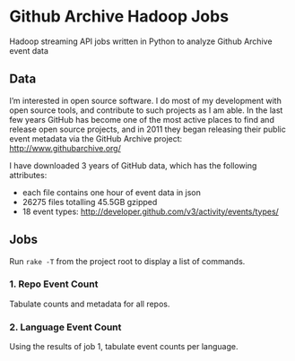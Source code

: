 # Github Archive Hadoop Jobs

Hadoop streaming API jobs written in Python to analyze Github Archive event data

## Data

I’m interested in open source software. I do most of my development with open source tools, and contribute to such projects as I am able. In the last few years GitHub has become one of the most active places to find and release open source projects, and in 2011 they began releasing their public event metadata via the GitHub Archive project: http://www.githubarchive.org/

I have downloaded 3 years of GitHub data, which has the following attributes:

- each file contains one hour of event data in json
- 26275 files totalling 45.5GB gzipped
- 18 event types: http://developer.github.com/v3/activity/events/types/

## Jobs

Run `rake -T` from the project root to display a list of commands. 

### 1. Repo Event Count

Tabulate counts and metadata for all repos.

### 2. Language Event Count

Using the results of job 1, tabulate event counts per language.
